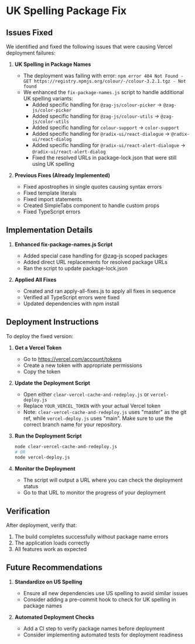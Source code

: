 # UK Spelling Package Fix

## Issues Fixed

We identified and fixed the following issues that were causing Vercel deployment failures:

1. **UK Spelling in Package Names**
   - The deployment was failing with error: `npm error 404 Not Found - GET https://registry.npmjs.org/colour/-/colour-3.2.1.tgz - Not found`
   - We enhanced the `fix-package-names.js` script to handle additional UK spelling variants:
     - Added specific handling for `@zag-js/colour-picker` → `@zag-js/color-picker`
     - Added specific handling for `@zag-js/colour-utils` → `@zag-js/color-utils`
     - Added specific handling for `colour-support` → `color-support`
     - Added specific handling for `@radix-ui/react-dialogue` → `@radix-ui/react-dialog`
     - Added specific handling for `@radix-ui/react-alert-dialogue` → `@radix-ui/react-alert-dialog`
     - Fixed the resolved URLs in package-lock.json that were still using UK spelling

2. **Previous Fixes (Already Implemented)**
   - Fixed apostrophes in single quotes causing syntax errors
   - Fixed template literals
   - Fixed import statements
   - Created SimpleTabs component to handle custom props
   - Fixed TypeScript errors

## Implementation Details

1. **Enhanced fix-package-names.js Script**
   - Added special case handling for @zag-js scoped packages
   - Added direct URL replacements for resolved package URLs
   - Ran the script to update package-lock.json

2. **Applied All Fixes**
   - Created and ran apply-all-fixes.js to apply all fixes in sequence
   - Verified all TypeScript errors were fixed
   - Updated dependencies with npm install

## Deployment Instructions

To deploy the fixed version:

1. **Get a Vercel Token**
   - Go to https://vercel.com/account/tokens
   - Create a new token with appropriate permissions
   - Copy the token

2. **Update the Deployment Script**
   - Open either `clear-vercel-cache-and-redeploy.js` or `vercel-deploy.js`
   - Replace `YOUR_VERCEL_TOKEN` with your actual Vercel token
   - Note: `clear-vercel-cache-and-redeploy.js` uses "master" as the git ref, while `vercel-deploy.js` uses "main". Make sure to use the correct branch name for your repository.

3. **Run the Deployment Script**
   ```bash
   node clear-vercel-cache-and-redeploy.js
   # OR
   node vercel-deploy.js
   ```

4. **Monitor the Deployment**
   - The script will output a URL where you can check the deployment status
   - Go to that URL to monitor the progress of your deployment

## Verification

After deployment, verify that:

1. The build completes successfully without package name errors
2. The application loads correctly
3. All features work as expected

## Future Recommendations

1. **Standardize on US Spelling**
   - Ensure all new dependencies use US spelling to avoid similar issues
   - Consider adding a pre-commit hook to check for UK spelling in package names

2. **Automated Deployment Checks**
   - Add a CI step to verify package names before deployment
   - Consider implementing automated tests for deployment readiness